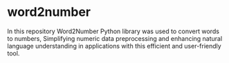 # word2number
 In this repository Word2Number Python library was used to convert words to numbers, Simplifying numeric data preprocessing and enhancing natural language understanding in applications with this efficient and user-friendly tool.
